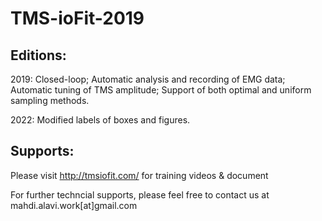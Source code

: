 # TMS-ioFit-2019

## Editions:

2019: Closed-loop; Automatic analysis and recording of EMG data; Automatic tuning of TMS amplitude; Support of both optimal and uniform sampling methods.

2022: Modified labels of boxes and figures.


## Supports: 

Please visit http://tmsiofit.com/ for training videos & document

For further techncial supports, please feel free to contact us at mahdi.alavi.work[at]gmail.com

  

